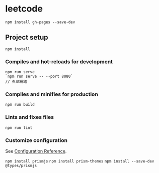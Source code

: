 # leetcode

`npm install gh-pages --save-dev`

## Project setup

```
npm install
```

### Compiles and hot-reloads for development

```
npm run serve
`npm run serve -- --port 8080`
// 外部網路
```

### Compiles and minifies for production

```
npm run build
```

### Lints and fixes files

```
npm run lint
```

### Customize configuration

See [Configuration Reference](https://cli.vuejs.org/config/).

`npm install prismjs`
`npm install prism-themes`
`npm install --save-dev @types/prismjs`
